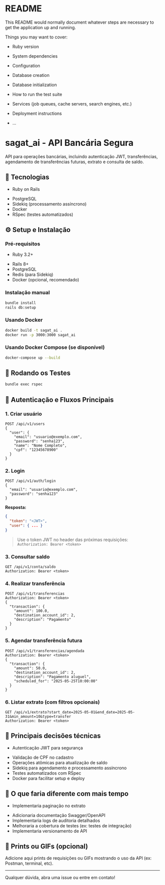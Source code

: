 # README

This README would normally document whatever steps are necessary to get the
application up and running.

Things you may want to cover:

* Ruby version

* System dependencies

* Configuration

* Database creation

* Database initialization

* How to run the test suite

* Services (job queues, cache servers, search engines, etc.)

* Deployment instructions

* ...

# sagat_ai - API Bancária Segura

API para operações bancárias, incluindo autenticação JWT, transferências, agendamento de transferências futuras, extrato e consulta de saldo.

## 🚀 Tecnologias

- Ruby on Rails
* PostgreSQL
* Sidekiq (processamento assíncrono)
* Docker
* RSpec (testes automatizados)

## ⚙️ Setup e Instalação

### Pré-requisitos

- Ruby 3.2+
* Rails 8+
* PostgreSQL
* Redis (para Sidekiq)
* Docker (opcional, recomendado)

### Instalação manual

```sh
bundle install
rails db:setup
```

### Usando Docker

```sh
docker build -t sagat_ai .
docker run -p 3000:3000 sagat_ai
```

### Usando Docker Compose (se disponível)

```sh
docker-compose up --build
```

## 🧪 Rodando os Testes

```sh
bundle exec rspec
```

## 🔐 Autenticação e Fluxos Principais

### 1. Criar usuário

```http
POST /api/v1/users
{
  "user": {
    "email": "usuario@exemplo.com",
    "password": "senha123",
    "name": "Nome Completo",
    "cpf": "12345678900"
  }
}
```

### 2. Login

```http
POST /api/v1/auth/login
{
  "email": "usuario@exemplo.com",
  "password": "senha123"
}
```

**Resposta:**

```json
{
  "token": "<JWT>",
  "user": { ... }
}
```

> Use o token JWT no header das próximas requisições:
> `Authorization: Bearer <token>`

### 3. Consultar saldo

```http
GET /api/v1/conta/saldo
Authorization: Bearer <token>
```

### 4. Realizar transferência

```http
POST /api/v1/transferencias
Authorization: Bearer <token>
{
  "transaction": {
    "amount": 100.0,
    "destination_account_id": 2,
    "description": "Pagamento"
  }
}
```

### 5. Agendar transferência futura

```http
POST /api/v1/transferencias/agendada
Authorization: Bearer <token>
{
  "transaction": {
    "amount": 50.0,
    "destination_account_id": 2,
    "description": "Pagamento aluguel",
    "scheduled_for": "2025-05-25T10:00:00"
  }
}
```

### 6. Listar extrato (com filtros opcionais)

```http
GET /api/v1/extrato?start_date=2025-05-01&end_date=2025-05-31&min_amount=10&type=transfer
Authorization: Bearer <token>
```

## 📌 Principais decisões técnicas

- Autenticação JWT para segurança
* Validação de CPF no cadastro
* Operações atômicas para atualização de saldo
* Sidekiq para agendamento e processamento assíncrono
* Testes automatizados com RSpec
* Docker para facilitar setup e deploy

## 📝 O que faria diferente com mais tempo

- Implementaria paginação no extrato
* Adicionaria documentação Swagger/OpenAPI
* Implementaria logs de auditoria detalhados
* Melhoraria a cobertura de testes (ex: testes de integração)
* Implementaria versionamento de API

## 📸 Prints ou GIFs (opcional)

Adicione aqui prints de requisições ou GIFs mostrando o uso da API (ex: Postman, terminal, etc).

---

Qualquer dúvida, abra uma issue ou entre em contato!
